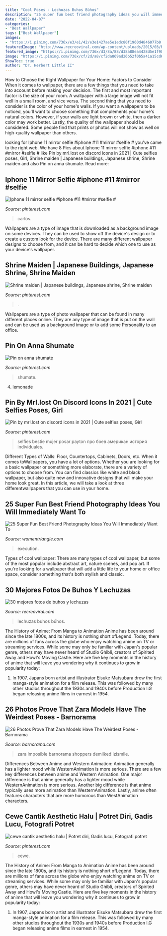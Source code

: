 ```yaml
---
title: "Cool Poses - Lechuzas Buhos Búhos"
description: "25 super fun best friend photography ideas you will immediately want to"
date: "2022-04-07"
categories:
- "Best Wallpaper"
tags: ["Best Wallpaper"]
images:
- "https://i.pinimg.com/736x/e3/e1/42/e3e1427ae5e1edc80f1960d4846077b0.jpg"
featuredImage: "http://www.recreoviral.com/wp-content/uploads/2015/03/hermosas-fotos-de-búhos-17.jpg"
featured_image: "https://i.pinimg.com/736x/d3/8a/88/d38a88ea4428d5e1f98f4f98b1ccceca.jpg"
image: "https://i.pinimg.com/736x/cf/2d/a8/cf2da869ad26b52f0b5a41a15cd6c631.jpg"
ShowToc: true
author: "Dr. Herbert Little II"
---
```



How to Choose the Right Wallpaper for Your Home: Factors to Consider
When it comes to wallpaper, there are a few things that you need to take into account before making your decision. The first and most important factor is the size of your room. A wallpaper with a large image will not fit well in a small room, and vice versa. 
The second thing that you need to consider is the color of your home's walls. If you want a wallpapers to be noticed, you'll want to choose something that complements your home's natural colors. However, if your walls are light brown or white, then a darker color may work better. 
Lastly, the quality of the wallpaper should be considered. Some people find that prints or photos will not show as well on high-quality wallpaper than others.

	

		
looking for Iphone 11 mirror selfie #iphone #11 #mirror #selfie # you've came to the right web. We have 8 Pics about Iphone 11 mirror selfie #iphone #11 #mirror #selfie # like Pin by mrl.lost on discord icons in 2021 | Cute selfies poses, Girl, Shrine maiden | Japanese buildings, Japanese shrine, Shrine maiden and also Pin on anna shumate. Read more:
		
    
## Iphone 11 Mirror Selfie #iphone #11 #mirror #selfie #

<img loading=lazy src="https://i.pinimg.com/736x/d3/8a/88/d38a88ea4428d5e1f98f4f98b1ccceca.jpg" onerror="this.onerror=null;this.src='https://tse2.mm.bing.net/th?id=OIP.hiKfgNGgSeHBmO1ik2cbRgHaK6&amp;pid=15.1';" alt="Iphone 11 mirror selfie #iphone #11 #mirror #selfie #">

_Source: pinterest.com_

>carlos. 

	

Wallpapers are a type of image that is downloaded as a background image on some devices. They can be used to show off the device's design or to create a custom look for the device. There are many different wallpaper designs to choose from, and it can be hard to decide which one to use as your device's wallpaper.

    
## Shrine Maiden | Japanese Buildings, Japanese Shrine, Shrine Maiden

<img loading=lazy src="https://i.pinimg.com/736x/e3/e1/42/e3e1427ae5e1edc80f1960d4846077b0.jpg" onerror="this.onerror=null;this.src='https://tse2.mm.bing.net/th?id=OIP.Ub2mgSxMJH9y-rh1MXK9nAHaLH&amp;pid=15.1';" alt="Shrine maiden | Japanese buildings, Japanese shrine, Shrine maiden">

_Source: pinterest.com_

>. 

	



Wallpapers are a type of photo wallpaper that can be found in many different places online. They are any type of image that is put on the wall and can be used as a background image or to add some Personality to an office.

    
## Pin On Anna Shumate

<img loading=lazy src="https://i.pinimg.com/736x/04/b6/6d/04b66d71bf9bf94cb4d734bceabf569f.jpg" onerror="this.onerror=null;this.src='https://tse3.mm.bing.net/th?id=OIP.etwb5yfDJov9PUkXPe4OsgHaKu&amp;pid=15.1';" alt="Pin on anna shumate">

_Source: pinterest.com_

>shumate. 

	

4. lemonade 

    
## Pin By Mrl.lost On Discord Icons In 2021 | Cute Selfies Poses, Girl

<img loading=lazy src="https://i.pinimg.com/736x/cf/2d/a8/cf2da869ad26b52f0b5a41a15cd6c631.jpg" onerror="this.onerror=null;this.src='https://tse3.mm.bing.net/th?id=OIP.5I2KYQjVC1qwNlj3xAYxTQAAAA&amp;pid=15.1';" alt="Pin by mrl.lost on discord icons in 2021 | Cute selfies poses, Girl">

_Source: pinterest.com_

>selfies bestie mujer posar payton про боев американ история individuales. 

	

Different Types of Walls: Floor, Countertops, Cabinets, Doors, etc.
When it comes toWallpapers, you have a lot of options. Whether you are looking for a basic wallpaper or something more elaborate, there are a variety of options to choose from. You can find classics like white and black wallpaper, but also quite new and innovative designs that will make your home look great. In this article, we will take a look at three differentwallpapers that you can use in your home.

    
## 25 Super Fun Best Friend Photography Ideas You Will Immediately Want To

<img loading=lazy src="https://www.womentriangle.com/wp-content/uploads/2015/10/love1.jpg" onerror="this.onerror=null;this.src='https://tse1.mm.bing.net/th?id=OIP.Z0OrNuuSvB8Wpj2mb7U5ZwHaLH&amp;pid=15.1';" alt="25 Super Fun Best Friend Photography Ideas You Will Immediately Want To">

_Source: womentriangle.com_

>execution. 

	

Types of cool wallpaper:
There are many types of cool wallpaper, but some of the most popular include abstract art, nature scenes, and pop art. If you're looking for a wallpaper that will add a little life to your home or office space, consider something that's both stylish and classic.

    
## 30 Mejores Fotos De Buhos Y Lechuzas

<img loading=lazy src="http://www.recreoviral.com/wp-content/uploads/2015/03/hermosas-fotos-de-búhos-17.jpg" onerror="this.onerror=null;this.src='https://tse4.mm.bing.net/th?id=OIP.5MR1rIOdaXQN22lT-egeAwHaEo&amp;pid=15.1';" alt="30 mejores fotos de buhos y lechuzas">

_Source: recreoviral.com_

>lechuzas buhos búhos. 

	

The History of Anime: From Manga to Animation
Anime has been around since the late 1800s, and its history is nothing short ofLegend. Today, there are millions of fans across the globe who enjoy watching anime on TV or streaming services. While some may only be familiar with Japan's popular genre, others may have never heard of Studio Ghibli, creators of Spirited Away and Howl's Moving Castle. Here are five key moments in the history of anime that will leave you wondering why it continues to grow in popularity today:
1) In 1907, Japans born artist and illustrator Eisuke Matsubara drew the first manga-style animation for a film release. This was followed by many other studios throughout the 1930s and 1940s before Production I.G began releasing anime films in earnest in 1954.

    
## 26 Photos Prove That Zara Models Have The Weirdest Poses - Barnorama

<img loading=lazy src="https://www.barnorama.com/wp-content/uploads/2020/05/can_zara_models_just_take_normal_positions_for_their_pho_024.jpg" onerror="this.onerror=null;this.src='https://tse4.mm.bing.net/th?id=OIP.bxCR9xabz0x0-x2j3IGggQHaLH&amp;pid=15.1';" alt="26 Photos Prove That Zara Models Have The Weirdest Poses - Barnorama">

_Source: barnorama.com_

>zara imposible barnorama shoppers demilked izismile. 

	

Differences Between Anime and Western Animation: Animation generally has a lighter mood while WesternAnimation is more serious.
There are a few key differences between anime and Western Animation. One major difference is that anime generally has a lighter mood while WesternAnimation is more serious. Another big difference is that anime typically uses more animation than WesternAnimation. Lastly, anime often features characters that are more humorous than WestAnimation characters.

    
## Cewe Cantik Aesthetic Halu | Potret Diri, Gadis Lucu, Fotografi Potret

<img loading=lazy src="https://i.pinimg.com/736x/4c/97/11/4c97113101db59ecfca3edc492f60ed7.jpg" onerror="this.onerror=null;this.src='https://tse2.mm.bing.net/th?id=OIP.s9WH3rn-wqNLQf89Vd7SCgHaNK&amp;pid=15.1';" alt="cewe cantik aesthetic halu | Potret diri, Gadis lucu, Fotografi potret">

_Source: pinterest.com_

>cewe. 

	

The History of Anime: From Manga to Animation
Anime has been around since the late 1800s, and its history is nothing short ofLegend. Today, there are millions of fans across the globe who enjoy watching anime on TV or streaming services. While some may only be familiar with Japan's popular genre, others may have never heard of Studio Ghibli, creators of Spirited Away and Howl's Moving Castle. Here are five key moments in the history of anime that will leave you wondering why it continues to grow in popularity today:
1) In 1907, Japans born artist and illustrator Eisuke Matsubara drew the first manga-style animation for a film release. This was followed by many other studios throughout the 1930s and 1940s before Production I.G began releasing anime films in earnest in 1954.

